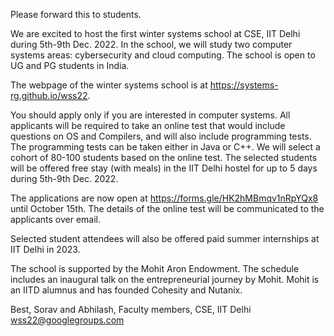 Please forward this to students.

We are excited to host the first winter systems school at CSE, IIT Delhi during 5th-9th  Dec. 2022. In the school, we will study two computer systems areas: cybersecurity and cloud computing. The school is open to UG and PG students in India.

The webpage of the winter systems school is at https://systems-rg.github.io/wss22.

You should apply only if you are interested in computer systems.  All applicants will be required to take an online test that would include questions on OS and Compilers, and will also include programming tests.  The programming tests can be taken either in Java or C++.  We will select a cohort of 80-100 students based on the online test.  The selected students will be offered free stay (with meals) in the IIT Delhi hostel for up to 5 days during 5th-9th Dec. 2022.

The applications are now open at https://forms.gle/HK2hMBmqv1nRpYQx8 until October 15th. The details of the online test will be communicated to the applicants over email.

Selected student attendees will also be offered paid summer internships at IIT Delhi in 2023.

The school is supported by the Mohit Aron Endowment. The schedule includes an inaugural talk on the entrepreneurial journey by Mohit. Mohit is an IITD alumnus and has founded Cohesity and Nutanix.

Best,
Sorav and Abhilash,
Faculty members,
CSE, IIT Delhi
wss22@googlegroups.com


